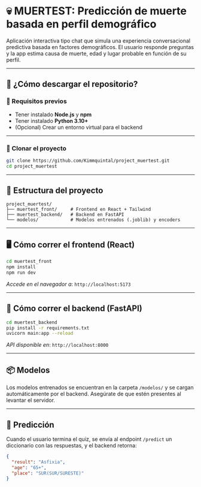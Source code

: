 # 💀 MUERTEST: Predicción de muerte basada en perfil demográfico

Aplicación interactiva tipo chat que simula una experiencia conversacional predictiva basada en factores demográficos. El usuario responde preguntas y la app estima causa de muerte, edad y lugar probable en función de su perfil.

---

## 🚀 ¿Cómo descargar el repositorio?

### 🧱 Requisitos previos

- Tener instalado **Node.js** y **npm**
- Tener instalado **Python 3.10+**
- (Opcional) Crear un entorno virtual para el backend

---

### 🧭 Clonar el proyecto

```bash
git clone https://github.com/Kimmquintal/project_muertest.git
cd project_muertest
```

---

## 🧩 Estructura del proyecto

```
project_muertest/
├── muertest_front/     # Frontend en React + Tailwind
├── muertest_backend/   # Backend en FastAPI
└── modelos/            # Modelos entrenados (.joblib) y encoders
```

---

## 🖥️ Cómo correr el frontend (React)

```bash
cd muertest_front
npm install
npm run dev
```

_Accede en el navegador a_: `http://localhost:5173`

---

## 🔌 Cómo correr el backend (FastAPI)

```bash
cd muertest_backend
pip install -r requirements.txt
uvicorn main:app --reload
```

_API disponible en_: `http://localhost:8000`

---

## 📦 Modelos

Los modelos entrenados se encuentran en la carpeta `/modelos/` y se cargan automáticamente por el backend. Asegúrate de que estén presentes al levantar el servidor.

---

## 🧠 Predicción

Cuando el usuario termina el quiz, se envía al endpoint `/predict` un diccionario con las respuestas, y el backend retorna:

```json
{
  "result": "Asfixia",
  "age": "65+",
  "place": "SUR(SUR/SURESTE)"
}
```
